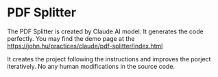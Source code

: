 # PDF Splitter

The PDF Splitter is created by Claude AI model. It generates the code perfectly. You may find the demo page at the
https://john.hu/practices/claude/pdf-splitter/index.html


It creates the project following the instructions and improves the porject iteratively. No any human modifications in
the source code.
